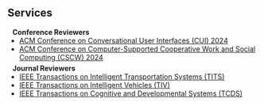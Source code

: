 ## Services

<h4 style="margin:0 10px 0;">Conference Reviewers</h4>

<ul style="margin:0 0 5px;">
  <li><a href="https://cui.acm.org/2024/"><autocolor>ACM Conference on Conversational User Interfaces (CUI) 2024</autocolor></a></li>
  <li><a href="https://cscw.acm.org/2024/"><autocolor>ACM Conference on Computer-Supported Cooperative Work and Social Computing (CSCW) 2024</autocolor></a></li>
</ul>


<h4 style="margin:0 10px 0;">Journal Reviewers</h4>

<ul style="margin:0 0 5px;">
  <li><a href="https://ieeexplore.ieee.org/xpl/RecentIssue.jsp?punumber=6979"><autocolor>IEEE Transactions on Intelligent Transportation Systems (TITS)</autocolor></a></li>
  <li><a href="https://ieeexplore.ieee.org/xpl/RecentIssue.jsp?punumber=7274857"><autocolor>IEEE Transactions on Intelligent Vehicles (TIV)</autocolor></a></li>
  <li><a href="https://ieeexplore.ieee.org/xpl/RecentIssue.jsp?punumber=7274989"><autocolor>IEEE Transactions on Cognitive and Developmental Systems (TCDS)</autocolor></a></li>
</ul>
